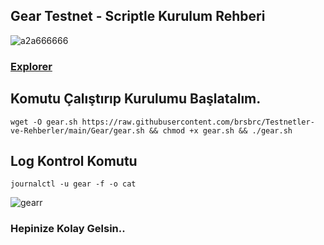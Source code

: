 ## Gear Testnet - Scriptle Kurulum Rehberi

![a2a666666](https://user-images.githubusercontent.com/107190154/189469729-b96354c8-443e-4c4e-8947-4d1e96817d1f.png)

### [Explorer](https://idea.gear-tech.io/explorer?node=wss%3A%2F%2Frpc-node.gear-tech.io%3A443)

## Komutu Çalıştırıp Kurulumu Başlatalım.

```
wget -O gear.sh https://raw.githubusercontent.com/brsbrc/Testnetler-ve-Rehberler/main/Gear/gear.sh && chmod +x gear.sh && ./gear.sh
```

## Log Kontrol Komutu

```
journalctl -u gear -f -o cat 
```

![gearr](https://user-images.githubusercontent.com/107190154/189469764-dbadc4f4-a11d-43a3-bc29-36fe122a9974.png)


### Hepinize Kolay Gelsin..

